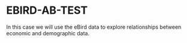 # EBIRD-AB-TEST
In this case we will use the eBird data to  explore relationships between  economic and demographic data.
